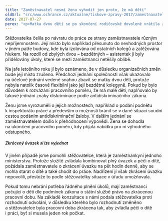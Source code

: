 ```yaml
---
title: "Zaměstnavatel nesmí ženu vyhodit jen proto, že má děti"
oldUrl: "src/www.ochrance.cz/aktualne/tiskove-zpravy-2017/zamestnavatel-nesmi-zenu-vyhodit-jen-proto-ze-ma-deti"
date: 2017-07-27
perex: "<p>Matka dvou dětí se po skončení rodičovské dovolené vrátila zpátky na pozici asistentky jedné finanční instituce. Ještě před ukončením rodičovské dovolené se ji zaměstnavatel snažil přesvědčit, aby přistoupila na ukončení pracovního poměru a do práce se nevracela. To si však žena, která se sama starala o dvě děti, nemohla dovolit a ani k tomu neměla důvod. Po návratu do práce se jí zaměstnavatel snažil podmínky znepříjemnit natolik, aby raději sama podala výpověď. Po půl roce, kdy žena tlaku odolávala, jí zaměstnavatel oznámil, že jí bude dána výpověď z důvodu zrušení pracovní pozice. Žena se na nás obrátila a nám se podařilo jí pomoci dosáhnout řešení, které vyhovovalo oběma stranám.  </p>"
---
```


<!-- imported from the old website -->

<p>Stěžovatelka čelila po návratu do práce ze strany zaměstnavatele různým nepříjemnostem. Její místo bylo například přesunuto do nevhodných prostor v jiném patře budovy, kde byla izolována od ostatních kolegů a zatěžována hlukem. Na rozdíl od zbylých dvou – bezdětných – asistentek jí byly přidělovány úkoly, které se mezi zaměstnanci netěšily oblibě. </p> <p>Na jaře letošního roku jí bylo oznámeno, že v důsledku organizačních změn bude její místo zrušeno. Předchozí jednání společnosti však ukazovalo na účelové jednání vedené snahou zbavit se matky dvou dětí, protože nebyla natolik časově flexibilní jako její bezdětné kolegyně. Pokud by bylo důvodem k rozvázání pracovního poměru, že má malé děti, naplňovalo by takové jednání znaky diskriminace podle antidiskriminačního zákona. </p> <p>Ženu jsme vyrozuměli o jejích možnostech, například o podání podnětu k inspektorátu práce a především o možnosti bránit se v dané situaci soudní cestou podáním antidiskriminační žaloby. V dalším jednání se zaměstnavatelem došlo k přehodnocení výpovědi. Žena se dohodla na ukončení pracovního poměru, kdy přijala nabídku pro ni výhodného odstupného. </p> <h5><span style="font-size: 12.8px;">Zkrácený úvazek si lze vyjednat</span></h5> <p>V jiném případě jsme pomohli stěžovatelce, která je zaměstnankyní jednoho ministerstva. Protože složitě zvládala kombinovat plný úvazek a péči o dítě, požádala zaměstnavatele o zkrácení úvazku na pět hodin denně, aby se mohla starat o dítě a také chodit do práce. Nadřízení jí však zkrácení úvazku nepovolili, přestože to podle stěžovatelky situace v úřadu umožňovala. </p> <p>Pokud tomu nebrání potřeba řádného plnění úkolů, mají zaměstnanci pečující o děti dle podmínek zákona o státní službě právo na zkrácenou pracovní dobu. Na základě konzultace s námi podala stěžovatelka proti rozhodnutí odvolání, v důsledku kterého bylo rozhodnutí změněno a stěžovatelce byla pracovní doba zkrácena tak, aby zvládla péči o dítě i práci, byť si musela jeden rok počkat. </p>

